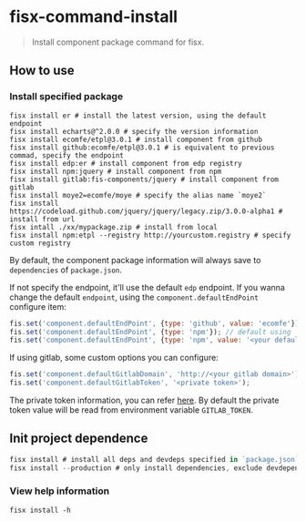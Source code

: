 fisx-command-install
========

> Install component package command for fisx.


## How to use

### Install specified package

```shell
fisx install er # install the latest version, using the default endpoint
fisx install echarts@^2.0.0 # specify the version information
fisx install ecomfe/etpl@3.0.1 # install component from github
fisx install github:ecomfe/etpl@3.0.1 # is equivalent to previous commad, specify the endpoint
fisx install edp:er # install component from edp registry
fisx install npm:jquery # install component from npm
fisx install gitlab:fis-components/jquery # install component from gitlab
fisx install moye2=ecomfe/moye # specify the alias name `moye2`
fisx install https://codeload.github.com/jquery/jquery/legacy.zip/3.0.0-alpha1 # install from url
fisx intall ./xx/mypackage.zip # install from local
fisx install npm:etpl --registry http://yourcustom.registry # specify custom registry
```

By default, the component package information will always save to `dependencies` of `package.json`.

If not specify the endpoint, it'll use the default `edp` endpoint. If you wanna change the default `endpoint`, using the `component.defaultEndPoint` configure item:

```javascript
fis.set('component.defaultEndPoint', {type: 'github', value: 'ecomfe'});
fis.set('component.defaultEndPoint', {type: 'npm'}); // default using `http://registry.npmjs.org`
fis.set('component.defaultEndPoint', {type: 'npm', value: '<your default registry>'});
```

If using gitlab, some custom options you can configure:

```javascript
fis.set('component.defaultGitlabDomain', 'http://<your gitlab domain>');
fis.set('component.defaultGitlabToken', '<private token>');
```

The private token information, you can refer [here](http://doc.gitlab.com/ce/ci/api/README.html). By default the private token value will be read from environment variable `GITLAB_TOKEN`. 

## Init project dependence

```javascript
fisx install # install all deps and devdeps specified in `package.json`
fisx install --production # only install dependencies, exclude devdependencies
```

### View help information

```shell
fisx install -h
```
